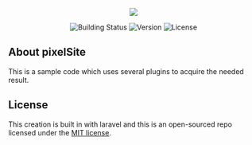 <p align="center"><img src="http://abnermoralesr.com/images/logo.png"></p>

<p align="center">
<img src="http://abnermoralesr.com/statusn2.svg" alt="Building Status">
<img src="http://abnermoralesr.com/version.svg" alt="Version">
<img src="http://abnermoralesr.com/license.svg" alt="License">
</p>

## About pixelSite
This is a sample code which uses several plugins to acquire the needed result.

## License

This creation is built in with laravel and this is an open-sourced repo licensed under the [MIT license](https://opensource.org/licenses/MIT).
